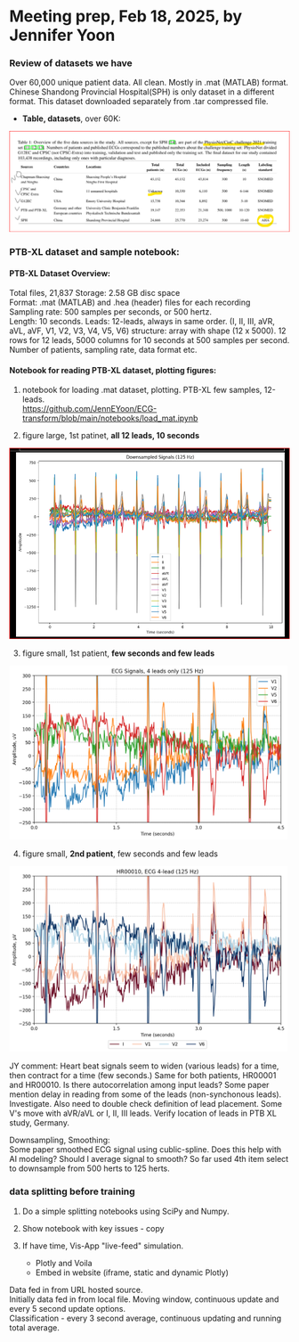 # Meeting prep, Feb 18, 2025, by Jennifer Yoon  

### Review of datasets we have  

Over 60,000 unique patient data. All clean. Mostly in .mat (MATLAB) format. Chinese Shandong Provincial Hospital(SPH) is only dataset in a different format. This dataset downloaded separately from .tar compressed file.  

 * **Table, datasets**, over 60K:  
<img src="https://github.com/JennEYoon/ECG-transform/blob/main/notebooks/datasets_info/datasets_2021_table1.png" >

### PTB-XL dataset and sample notebook:    

#### PTB-XL Dataset Overview:   
Total files, 21,837  Storage: 2.58 GB disc space  
Format: .mat (MATLAB) and .hea (header) files for each recording  
Sampling rate: 500 samples per seconds, or 500 hertz.  
Length: 10 seconds. 
Leads: 12-leads, always in same order. (I, II, III, aVR, aVL, aVF, V1, V2, V3, V4, V5, V6) 
structure: array with shape (12 x 5000). 12 rows for 12 leads, 5000 columns for 10 seconds at 500 samples per second.  
Number of patients, sampling rate, data format etc.
   
#### Notebook for reading PTB-XL dataset, plotting figures:  

 1. notebook for loading .mat dataset, plotting.  PTB-XL few samples, 12-leads.    
https://github.com/JennEYoon/ECG-transform/blob/main/notebooks/load_mat.ipynb  

 2. figure large, 1st patinet, **all 12 leads, 10 seconds**  
<img src="https://github.com/JennEYoon/ECG-transform/blob/main/notebooks/ptb_sample/patient1_12lead.png"   >

 3. figure small, 1st patient, **few seconds and few leads**  
<img src="https://github.com/JennEYoon/ECG-transform/blob/main/notebooks/ptb_sample/ecg_4lead_4.5sec.png" width=500px  >

 4. figure small, **2nd patient**, few seconds and few leads
<img src="https://github.com/JennEYoon/ECG-transform/blob/main/notebooks/ptb_sample/HR00010_ecg4_4.5sec%20(2).png" width=500px >


JY comment: 
Heart beat signals seem to widen (various leads) for a time, then contract for a time (few seconds.) Same for both patients, HR00001 and HR00010. Is there autocorrelation among input leads? Some paper mention delay in reading from some of the leads (non-synchonous leads). Investigate. Also need to double check definition of lead placement. Some V's move with aVR/aVL or I, II, III leads. Verify location of leads in PTB XL study, Germany.  

Downsampling, Smoothing:  
Some paper smoothed ECG signal using cublic-spline. Does this help with AI modeling? Should I average signal to smooth? So far used 4th item select to downsample from 500 herts to 125 herts.      


### data splitting before training    

 1. Do a simple splitting notebooks using SciPy and Numpy.  

 2. Show notebook with key issues - copy  

 3. If have time, Vis-App "live-feed" simulation.
    * Plotly and Voila
    * Embed in website (iframe, static and dynamic Plotly)  

Data fed in from URL hosted source.  
Initially data fed in from local file. Moving window, continuous update and every 5 second update options.  
Classification - every 3 second average, continuous updating and running total average.  




